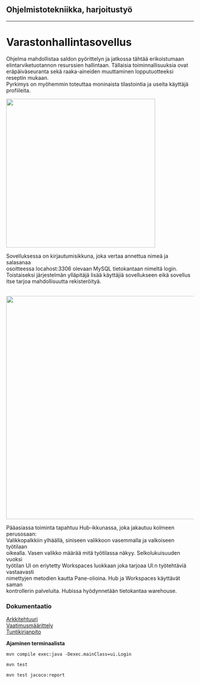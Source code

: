 ## Ohjelmistotekniikka, harjoitustyö
----
# Varastonhallintasovellus
<p>
Ohjelma mahdollistaa saldon pyörittelyn ja jatkossa tähtää erikoistumaan </br> 
elintarviketuotannon resurssien hallintaan. Tällaisia toiminnallisuuksia ovat </br>
eräpäiväseuranta sekä raaka-aineiden muuttaminen lopputuotteeksi reseptin mukaan. </br>
Pyrkimys on myöhemmin toteuttaa moninaista tilastointia ja useita käyttäjä profiileita.
</p>

<img src="https://github.com/EternalAzure/ot-harjoitustyo/blob/master/dokumentaatio/kuvat/Login%20screen.PNG" width="400"> 

Sovelluksessa on kirjautumisikkuna, joka vertaa annettua nimeä ja salasanaa </br>
osoitteessa locahost:3306 olevaan MySQL tietokantaan nimeltä login. </br>
Toistaiseksi järjestelmän ylläpitäjä lisää käyttäjiä sovellukseen eikä sovellus </br> 
itse tarjoa mahdollisuutta rekisteröityä. </br>
</br>

<img src="https://github.com/EternalAzure/ot-harjoitustyo/blob/master/dokumentaatio/kuvat/Hub%20screen.PNG" width="600">

Pääasiassa toiminta tapahtuu Hub-ikkunassa, joka jakautuu kolmeen perusosaan:  </br>
Valikkopalkkiin ylhäällä, siniseen valikkoon vasemmalla ja valkoiseen työtilaan </br>
oikealla. Vasen valikko määrää mitä työtilassa näkyy. Selkolukuisuuden vuoksi </br>
työtilan UI on eriytetty Workspaces luokkaan joka tarjoaa UI:n työtehtäviä vastaavasti </br>
nimettyjen metodien kautta Pane-olioina. Hub ja Workspaces käyttävät saman </br>
kontrollerin palveluita. Hubissa hyödynnetään tietokantaa warehouse. </br>

### Dokumentaatio
[Arkkitehtuuri](dokumentaatio/arkkitehtuuri.md) </br>
[Vaatimusmäärittely](dokumentaatio/vaatimusmaarittely.md) </br>
[Tuntikirjanpito](dokumentaatio/tuntikirjanpito.md) </br>

__Ajaminen terminaalista__ </br>
```
mvn compile exec:java -Dexec.mainClass=ui.Login
```
```
mvn test
```
```
mvn test jacoco:report
```

